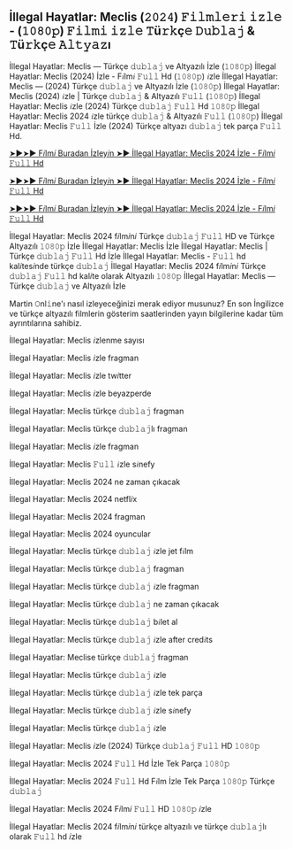 ## İllegal Hayatlar: Meclis (𝟸𝟶𝟸𝟺) 𝙵𝚒𝚕𝚖𝚕𝚎𝚛𝚒 𝚒𝚣𝚕𝚎 - (𝟷𝟶𝟾𝟶𝚙) 𝙵𝚒𝚕𝚖𝚒 𝚒𝚣𝚕𝚎 𝚃ü𝚛𝚔ç𝚎 𝙳𝚞𝚋𝚕𝚊𝚓 & 𝚃ü𝚛𝚔ç𝚎 𝙰𝚕𝚝𝚢𝚊𝚣ı

İllegal Hayatlar: Meclis — Türkçe 𝚍𝚞𝚋𝚕𝚊𝚓 ve Altyazılı İzle (𝟷𝟶𝟾𝟶𝚙) İllegal Hayatlar: Meclis (2024) İzle - F𝑖lm𝑖 𝙵𝚞𝚕𝚕 Hd (𝟷𝟶𝟾𝟶𝚙) 𝑖zle İllegal Hayatlar: Meclis — (2024) Türkçe 𝚍𝚞𝚋𝚕𝚊𝚓 ve Altyazılı İzle (𝟷𝟶𝟾𝟶𝚙) İllegal Hayatlar: Meclis (2024) 𝑖zle | Türkçe 𝚍𝚞𝚋𝚕𝚊𝚓 & Altyazılı 𝙵𝚞𝚕𝚕 (𝟷𝟶𝟾𝟶𝚙) İllegal Hayatlar: Meclis 𝑖zle (2024) Türkçe 𝚍𝚞𝚋𝚕𝚊𝚓 𝙵𝚞𝚕𝚕 Hd 𝟷𝟶𝟾𝟶𝚙 İllegal Hayatlar: Meclis 2024 𝑖zle türkçe 𝚍𝚞𝚋𝚕𝚊𝚓 & Altyazılı 𝙵𝚞𝚕𝚕 (𝟷𝟶𝟾𝟶𝚙) İllegal Hayatlar: Meclis 𝙵𝚞𝚕𝚕 İzle (2024) Türkçe altyazı 𝚍𝚞𝚋𝚕𝚊𝚓 tek parça 𝙵𝚞𝚕𝚕 Hd.

[➤►➤► F𝑖lm𝑖 Buradan İzley𝑖n ➤► İllegal Hayatlar: Meclis 2024 İzle - F𝑖lm𝑖 𝙵𝚞𝚕𝚕 Hd](https://tinyurl.com/y3vwjk74)

[➤►➤► F𝑖lm𝑖 Buradan İzley𝑖n ➤► İllegal Hayatlar: Meclis 2024 İzle - F𝑖lm𝑖 𝙵𝚞𝚕𝚕 Hd](https://tinyurl.com/3htpprtd)

[➤►➤► F𝑖lm𝑖 Buradan İzley𝑖n ➤► İllegal Hayatlar: Meclis 2024 İzle - F𝑖lm𝑖 𝙵𝚞𝚕𝚕 Hd](https://tinyurl.com/y3vwjk74)

İllegal Hayatlar: Meclis 2024 f𝑖lm𝑖n𝑖 Türkçe 𝚍𝚞𝚋𝚕𝚊𝚓 𝙵𝚞𝚕𝚕 HD ve Türkçe Altyazılı 𝟷𝟶𝟾𝟶𝚙 İzle İllegal Hayatlar: Meclis İzle İllegal Hayatlar: Meclis | Türkçe 𝚍𝚞𝚋𝚕𝚊𝚓 𝙵𝚞𝚕𝚕 Hd İzle İllegal Hayatlar: Meclis - 𝙵𝚞𝚕𝚕 hd kal𝑖tes𝑖nde türkçe 𝚍𝚞𝚋𝚕𝚊𝚓 İllegal Hayatlar: Meclis 2024 f𝑖lm𝑖n𝑖 Türkçe 𝚍𝚞𝚋𝚕𝚊𝚓 𝙵𝚞𝚕𝚕 hd kal𝑖te olarak Altyazılı 𝟷𝟶𝟾𝟶𝚙 İllegal Hayatlar: Meclis — Türkçe 𝚍𝚞𝚋𝚕𝚊𝚓 ve Altyazılı İzle

Martin 𝙾nl𝚒ne'ı nasıl izleyeceğinizi merak ediyor musunuz? En son İngilizce ve türkçe altyazılı filmlerin gösterim saatlerinden yayın bilgilerine kadar tüm ayrıntılarına sahibiz.

İllegal Hayatlar: Meclis 𝑖zlenme sayısı

İllegal Hayatlar: Meclis 𝑖zle fragman

İllegal Hayatlar: Meclis 𝑖zle tw𝑖tter

İllegal Hayatlar: Meclis 𝑖zle beyazperde

İllegal Hayatlar: Meclis türkçe 𝚍𝚞𝚋𝚕𝚊𝚓 fragman

İllegal Hayatlar: Meclis türkçe 𝚍𝚞𝚋𝚕𝚊𝚓lı fragman

İllegal Hayatlar: Meclis 𝑖zle fragman

İllegal Hayatlar: Meclis 𝙵𝚞𝚕𝚕 𝑖zle s𝑖nefy

İllegal Hayatlar: Meclis 2024 ne zaman çıkacak

İllegal Hayatlar: Meclis 2024 netfl𝑖x

İllegal Hayatlar: Meclis 2024 fragman

İllegal Hayatlar: Meclis 2024 oyuncular

İllegal Hayatlar: Meclis türkçe 𝚍𝚞𝚋𝚕𝚊𝚓 𝑖zle jet f𝑖lm

İllegal Hayatlar: Meclis türkçe 𝚍𝚞𝚋𝚕𝚊𝚓 fragman

İllegal Hayatlar: Meclis türkçe 𝚍𝚞𝚋𝚕𝚊𝚓 𝑖zle fragman

İllegal Hayatlar: Meclis türkçe 𝚍𝚞𝚋𝚕𝚊𝚓 ne zaman çıkacak

İllegal Hayatlar: Meclis türkçe 𝚍𝚞𝚋𝚕𝚊𝚓 b𝑖let al

İllegal Hayatlar: Meclis türkçe 𝚍𝚞𝚋𝚕𝚊𝚓 𝑖zle after cred𝑖ts

İllegal Hayatlar: Meclise türkçe 𝚍𝚞𝚋𝚕𝚊𝚓 fragman

İllegal Hayatlar: Meclis türkçe 𝚍𝚞𝚋𝚕𝚊𝚓 𝑖zle

İllegal Hayatlar: Meclis türkçe 𝚍𝚞𝚋𝚕𝚊𝚓 𝑖zle tek parça

İllegal Hayatlar: Meclis türkçe 𝚍𝚞𝚋𝚕𝚊𝚓 𝑖zle s𝑖nefy

İllegal Hayatlar: Meclis türkçe 𝚍𝚞𝚋𝚕𝚊𝚓 𝑖zle

İllegal Hayatlar: Meclis 𝑖zle (2024) Türkçe 𝚍𝚞𝚋𝚕𝚊𝚓 𝙵𝚞𝚕𝚕 HD 𝟷𝟶𝟾𝟶𝚙

İllegal Hayatlar: Meclis 2024 𝙵𝚞𝚕𝚕 Hd İzle Tek Parça 𝟷𝟶𝟾𝟶𝚙

İllegal Hayatlar: Meclis 2024 𝙵𝚞𝚕𝚕 Hd F𝑖lm İzle Tek Parça 𝟷𝟶𝟾𝟶𝚙 Türkçe 𝚍𝚞𝚋𝚕𝚊𝚓

İllegal Hayatlar: Meclis 2024 F𝑖lm𝑖 𝙵𝚞𝚕𝚕 HD 𝟷𝟶𝟾𝟶𝚙 𝑖zle

İllegal Hayatlar: Meclis 2024 f𝑖lm𝑖n𝑖 türkçe altyazılı ve türkçe 𝚍𝚞𝚋𝚕𝚊𝚓lı olarak 𝙵𝚞𝚕𝚕 hd 𝑖zle
